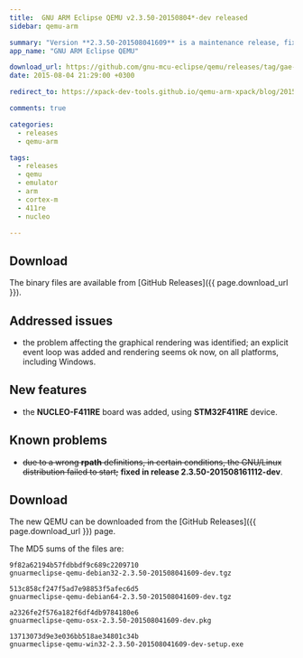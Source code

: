 ```yaml
---
title:  GNU ARM Eclipse QEMU v2.3.50-20150804*-dev released
sidebar: qemu-arm

summary: "Version **2.3.50-201508041609** is a maintenance release, fixing the graphical rendering on Windows and adding support for NUCLEO-F411RE."
app_name: "GNU ARM Eclipse QEMU"

download_url: https://github.com/gnu-mcu-eclipse/qemu/releases/tag/gae-2.3.50-20150804/
date: 2015-08-04 21:29:00 +0300

redirect_to: https://xpack-dev-tools.github.io/qemu-arm-xpack/blog/2015/08/04/qemu-v2-3-50-20150804-released/

comments: true

categories:
  - releases
  - qemu-arm

tags:
  - releases
  - qemu
  - emulator
  - arm
  - cortex-m
  - 411re
  - nucleo

---
```


## Download

The binary files are available from [GitHub Releases]({{ page.download_url }}).

## Addressed issues

* the problem affecting the graphical rendering was identified; an explicit event loop was added and rendering seems ok now, on all platforms, including Windows.

## New features

* the **NUCLEO-F411RE** board was added, using **STM32F411RE** device.

## Known problems

* <del>due to a wrong **rpath** definitions, in certain conditions, the GNU/Linux distribution failed to start;</del> **fixed in release 2.3.50-201508161112-dev**.

## Download

The new QEMU can be downloaded from the [GitHub Releases]({{ page.download_url }}) page.

The MD5 sums of the files are:


	9f82a62194b57fdbbdf9c689c2209710
	gnuarmeclipse-qemu-debian32-2.3.50-201508041609-dev.tgz

	513c858cf247f5ad7e98853f5afec6d5
	gnuarmeclipse-qemu-debian64-2.3.50-201508041609-dev.tgz

	a2326fe2f576a182f6df4db9784180e6
	gnuarmeclipse-qemu-osx-2.3.50-201508041609-dev.pkg

	13713073d9e3e036bb518ae34801c34b
	gnuarmeclipse-qemu-win32-2.3.50-201508041609-dev-setup.exe
